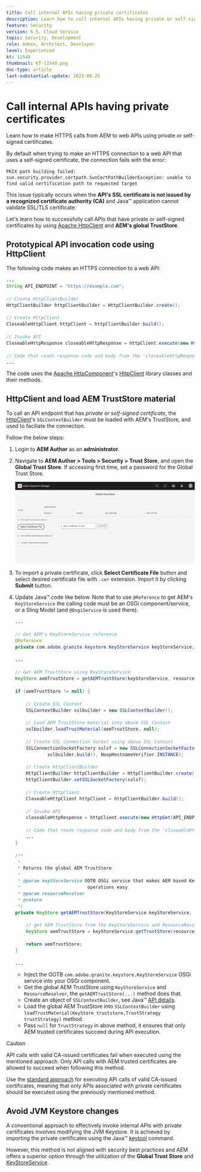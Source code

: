 ```yaml
---
title: Call internal APIs having private certificates
description: Learn how to call internal APIs having private or self-signed certificates.
feature: Security
version: 6.5, Cloud Service
topic: Security, Development
role: Admin, Architect, Developer
level: Experienced
kt: 11548
thumbnail: KT-11548.png
doc-type: article
last-substantial-update: 2023-08-25
---
```


# Call internal APIs having private certificates

Learn how to make HTTPS calls from AEM to web APIs using private or self-signed certificates.

By default when trying to make an HTTPS connection to a web API that uses a self-signed certificate, the connection fails with the error:

```
PKIX path building failed: sun.security.provider.certpath.SunCertPathBuilderException: unable to find valid certification path to requested target
```

This issue typically occurs when the **API's SSL certificate is not issued by a recognized certificate authority (CA)** and Java&trade; application cannot validate SSL/TLS certificate.

Let's learn how to successfully call APIs that have private or self-signed certificates by using [Apache HttpClient](https://hc.apache.org/httpcomponents-client-4.5.x/index.html) and **AEM's global TrustStore**.


## Prototypical API invocation code using HttpClient

The following code makes an HTTPS connection to a web API:

```java
...
String API_ENDPOINT = "https://example.com";

// Create HttpClientBuilder
HttpClientBuilder httpClientBuilder = HttpClientBuilder.create();

// Create HttpClient
CloseableHttpClient httpClient = httpClientBuilder.build();

// Invoke API
CloseableHttpResponse closeableHttpResponse = httpClient.execute(new HttpGet(API_ENDPOINT));

// Code that reads response code and body from the 'closeableHttpResponse' object
...

```

The code uses the [Apache HttpComponent](https://hc.apache.org/)'s [HttpClient](https://hc.apache.org/httpcomponents-client-4.5.x/index.html) library classes and their methods.


## HttpClient and load AEM TrustStore material

To call an API endpoint that has _private or self-signed certificate_, the [HttpClient](https://hc.apache.org/httpcomponents-client-4.5.x/index.html)'s `SSLContextBuilder` must be loaded with AEM's TrustStore, and used to faciliate the connection. 

Follow the below steps:

1. Login to **AEM Author** as an **administrator**.
1. Navigate to **AEM Author > Tools > Security > Trust Store**, and open the **Global Trust Store**. If accessing first time, set a password for the Global Trust Store.

    ![Global Trust Store](assets/internal-api-call/global-trust-store.png)

1. To import a private certificate, click **Select Certificate File** button and select desired certificate file with `.cer` extension. Import it by clicking **Submit** button.

1. Update Java&trade; code like below. Note that to use `@Reference` to get AEM's `KeyStoreService` the calling code must be an OSGi component/service, or a Sling Model (and `@OsgiService` is used there).

    ```java
    ...

    // Get AEM's KeyStoreService reference
    @Reference
    private com.adobe.granite.keystore.KeyStoreService keyStoreService;

    ...

    // Get AEM TrustStore using KeyStoreService
    KeyStore aemTrustStore = getAEMTrustStore(keyStoreService, resourceResolver);

    if (aemTrustStore != null) {

        // Create SSL Context
        SSLContextBuilder sslbuilder = new SSLContextBuilder();

        // Load AEM TrustStore material into above SSL Context
        sslbuilder.loadTrustMaterial(aemTrustStore, null);

        // Create SSL Connection Socket using above SSL Context
        SSLConnectionSocketFactory sslsf = new SSLConnectionSocketFactory(
                sslbuilder.build(), NoopHostnameVerifier.INSTANCE);

        // Create HttpClientBuilder
        HttpClientBuilder httpClientBuilder = HttpClientBuilder.create();
        httpClientBuilder.setSSLSocketFactory(sslsf);

        // Create HttpClient
        CloseableHttpClient httpClient = httpClientBuilder.build();

        // Invoke API
        closeableHttpResponse = httpClient.execute(new HttpGet(API_ENDPOINT));

        // Code that reads response code and body from the 'closeableHttpResponse' object
        ...
    } 

    /**
     * 
     * Returns the global AEM TrustStore
     * 
     * @param keyStoreService OOTB OSGi service that makes AEM based KeyStore
     *                         operations easy.
     * @param resourceResolver
     * @return
     */
    private KeyStore getAEMTrustStore(KeyStoreService keyStoreService, ResourceResolver resourceResolver) {

        // get AEM TrustStore from the KeyStoreService and ResourceResolver
        KeyStore aemTrustStore = keyStoreService.getTrustStore(resourceResolver);

        return aemTrustStore;
    }
    
    ...

    ```
    
    * Inject the OOTB `com.adobe.granite.keystore.KeyStoreService` OSGi service into your OSGi component.
    * Get the global AEM TrustStore using `KeyStoreService` and `ResourceResolver`, the `getAEMTrustStore(...)` method does that. 
    * Create an object of `SSLContextBuilder`, see Java&trade; [API details](https://javadoc.io/static/org.apache.httpcomponents/httpcore/4.4.8/index.html?org/apache/http/ssl/SSLContextBuilder.html).
    * Load the global AEM TrustStore into `SSLContextBuilder` using `loadTrustMaterial(KeyStore truststore,TrustStrategy trustStrategy)` method. 
    * Pass `null` for `TrustStrategy` in above method, it ensures that only AEM trusted certificates succeed during API execution.


>[!CAUTION]
>
>API calls with valid CA-issued certificates fail when executed using the mentioned approach. Only API calls with AEM trusted certificates are allowed to succeed when following this method. 
>
>Use the [standard approach](#prototypical-api-invocation-code-using-httpclient) for executing API calls of valid CA-issued certificates, meaning that only APIs associated with private certificates should be executed using the previously mentioned method.

## Avoid JVM Keystore changes

A conventional approach to effectively invoke internal APIs with private certificates involves modifying the JVM Keystore. It is achieved by importing the private certificates using the Java&trade; [keytool](https://docs.oracle.com/en/java/javase/11/tools/keytool.html#GUID-5990A2E4-78E3-47B7-AE75-6D1826259549) command. 

However, this method is not aligned with security best practices and AEM offers a superior option through the utilization of the **Global Trust Store** and [KeyStoreService](https://javadoc.io/doc/com.adobe.aem/aem-sdk-api/latest/com/adobe/granite/keystore/KeyStoreService.html).

